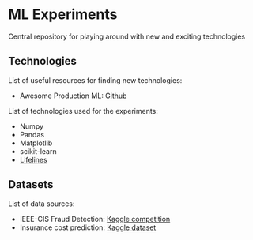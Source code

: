 # ML Experiments

Central repository for playing around with new and exciting technologies

## Technologies

List of useful resources for finding new technologies:
- Awesome Production ML: [Github](https://github.com/EthicalML/awesome-production-machine-learning)

List of technologies used for the experiments:
- Numpy
- Pandas
- Matplotlib
- scikit-learn
- [Lifelines](https://lifelines.readthedocs.io/en/latest/)

## Datasets

List of data sources:
- IEEE-CIS Fraud Detection: [Kaggle competition](https://www.kaggle.com/c/ieee-fraud-detection/data)
- Insurance cost prediction: [Kaggle dataset](https://www.kaggle.com/mirichoi0218/insurance)
